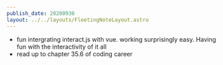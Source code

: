 ```yaml
---
publish_date: 20200930
layout: ../../layouts/FleetingNoteLayout.astro
---
```

- fun intergrating interact.js with vue. working surprisingly easy. Having fun with the interactivity of it all
- read up to chapter 35.6 of coding career
